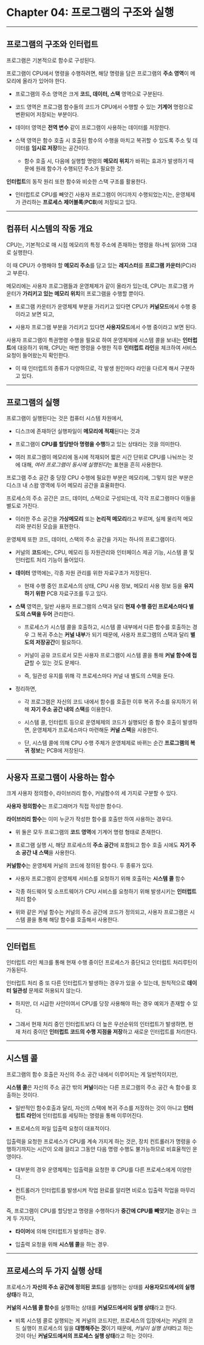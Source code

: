 # Chapter 04: 프로그램의 구조와 실행

---

## 프로그램의 구조와 인터럽트

프로그램은 기본적으로 함수로 구성된다.

프로그램이 CPU에서 명령을 수행하려면, 해당 명령을 담은 프로그램의 **주소 영역**이 메모리에 올라가 있어야 한다.

- 프로그램의 주소 영역은 크게 **코드, 데이터, 스택** 영역으로 구분된다.

- 코드 영역은 프로그램 함수들의 코드가 CPU에서 수행할 수 있는 **기계어** 명령으로 변환되어 저장되는 부분이다.

- 데이터 영역은 **전역 변수** 같이 프로그램이 사용하는 데이터를 저장한다.

- 스택 영역은 함수 호출 시 호출된 함수의 수행을 마치고 복귀할 수 있도록 주소 및 데이터를 **임시로 저장**하는 공간이다.
  
  - 함수 호출 시, 다음에 실행할 명령의 **메모리 위치**가 바뀌는 효과가 발생하기 때문에 원래 함수가 수행되던 주소가 필요한 것.

**인터럽트**의 동작 원리 또한 함수와 비슷한 스택 구조를 활용한다.

- 인터럽트로 CPU를 빼앗긴 사용자 프로그램이 어디까지 수행되었는지는, 운영체제가 관리하는 **프로세스 제어블록**(**PCB**)에 저장되고 있다.

---

## 컴퓨터 시스템의 작동 개요

CPU는, 기본적으로 매 시점 메모리의 특정 주소에 존재하는 명령을 하나씩 읽어와 그대로 실행한다.

이 때 CPU가 수행해야 할 **메모리 주소**를 담고 있는 **레지스터**를 **프로그램 카운터**(PC)라고 부른다.

메모리에는 사용자 프로그램들과 운영체제가 같이 올라가 있는데, CPU는 프로그램 카운터가 **가리키고 있는 메모리 위치**의 프로그램을 수행할 뿐이다.

- 프로그램 카운터가 운영체제 부분을 가리키고 있다면 CPU가 **커널모드**에서 수행 중이라고 보면 되고,

- 사용자 프로그램 부분을 가리키고 있다면 **사용자모드**에서 수행 중이라고 보면 된다.

사용자 프로그램이 특권명령 수행을 필요로 하여 운영체제에 시스템 콜을 보내는 **인터럽트**에 대응하기 위해, CPU는 매번 명령을 수행한 직후 **인터럽트 라인**을 체크하여 서비스 요청이 들어왔는지 확인한다.

- 이 때 인터럽트의 종류가 다양하므로, 각 발생 원인마다 라인을 다르게 해서 구분하고 있다.

---

## 프로그램의 실행

프로그램이 실행된다는 것은 컴퓨터 시스템 차원에서,

- 디스크에 존재하던 실행파일이 **메모리에 적재**된다는 것과

- 프로그램이 **CPU를 할당받아 명령을 수행**하고 있는 상태라는 것을 의미한다.

- 여러 프로그램이 메모리에 동시에 적재되어 짧은 시간 단위로 CPU를 나눠쓰는 것에 대해, *여러 프로그램이 동시에 실행된다*는 표현을 흔히 사용한다.

프로그램 주소 공간 중 당장 CPU 수행에 필요한 부분은 메모리에, 그렇지 않은 부분은 디스크 내 스왑 영역에 두어 메모리 공간을 효율화한다.

프로세스의 주소 공간은 코드, 데이터, 스택으로 구성되는데, 각각 프로그램마다 이들을 별도로 가진다.

- 이러한 주소 공간을 **가상메모리** 또는 **논리적 메모리**라고 부르며, 실제 물리적 메모리와 분리된 모습을 표현한다.

운영체제 또한 코드, 데이터, 스택의 주소 공간을 가지는 하나의 프로그램이다.

- 커널의 **코드**에는, CPU, 메모리 등 자원관리와 인터페이스 제공 기능, 시스템 콜 및 인터럽트 처리 기능이 들어있다.

- **데이터** 영역에는, 각종 자원 관리를 위한 자료구조가 저장된다.
  
  - 현재 수행 중인 프로세스의 상태, CPU 사용 정보, 메모리 사용 정보 등을 **유지하기 위한** PCB 자료구조를 두고 있다.

- **스택** 영역은, 일반 사용자 프로그램의 스택과 달리 **현재 수행 중인 프로세스마다 별도의 스택을 두어** 관리한다.
  
  - 프로세스가 시스템 콜을 호출하고, 시스템 콜 내부에서 다른 함수를 호출하는 경우 그 복귀 주소는 **커널 내부**가 되기 때문에, 사용자 프로그램의 스택과 달리 **별도의 저장공간**이 필요하다.
  
  - 커널이 공유 코드로서 모든 사용자 프로그램이 시스템 콜을 통해 **커널 함수에 접근**할 수 있는 것도 문제다.
  
  - 즉, 일관성 유지를 위해 각 프로세스마다 커널 내 별도의 스택을 둔다.

- 정리하면,
  
  - 각 프로그램은 자신의 코드 내에서 함수를 호출한 이후 복귀 주소를 유지하기 위해 **자기 주소 공간 내의 스택**를 이용한다.
  
  - 시스템 콜, 인터럽트 등으로 운영체제의 코드가 실행되던 중 함수 호출이 발생하면, 운영체제가 프로세스마다 마련해둔 **커널 스택**을 사용한다.
  
  - 단, 시스템 콜에 의해 CPU 수행 주체가 운영체제로 바뀌는 순간 **프로그램의 복귀 정보**는 PCB에 저장된다.

---

## 사용자 프로그램이 사용하는 함수

크게 사용자 정의함수, 라이브러리 함수, 커널함수의 세 가지로 구분할 수 있다.

**사용자 정의함수**는 프로그래머가 직접 작성한 함수다.

**라이브러리 함수**는 이미 누군가 작성한 함수를 호출만 하여 사용하는 경우다.

- 위 둘은 모두 프로그램의 **코드 영역**에 기계어 명령 형태로 존재한다.

- 프로그램 실행 시, 해당 프로세스의 **주소 공간**에 포함되고 함수 호출 시에도 **자기 주소 공간 내 스택**을 사용한다.

**커널함수**는 운영체제 커널의 코드에 정의된 함수다. 두 종류가 있다.

- 사용자 프로그램이 운영체제 서비스를 요청하기 위해 호출하는 **시스템 콜** 함수

- 각종 하드웨어 및 소프트웨어가 CPU 서비스를 요청하기 위해 발생시키는 **인터럽트** 처리 함수

- 위와 같은 커널 함수는 커널의 주소 공간에 코드가 정의되고, 사용자 프로그램은 시스템 콜을 통해 해당 함수를 호출해서 사용한다.

---

## 인터럽트

인터럽트 라인 체크를 통해 현재 수행 중이던 프로세스가 중단되고 인터럽트 처리루틴이 가동된다.

인터럽트 처리 중 또 다른 인터럽트가 발생하는 경우가 있을 수 있는데, 원칙적으로 **데이터 일관성** 문제로 허용되지 않는다.

- 하지만, 더 시급한 사안이여서 CPU를 당장 사용해야 하는 경우 예외가 존재할 수 있다.

- 그래서 현재 처리 중인 인터럽트보다 더 높은 우선순위의 인터럽트가 발생하면, 현재 처리 중이던 **인터럽트 코드의 수행 지점을 저장**하고 새로운 인터럽트를 처리한다.

---

## 시스템 콜

프로그램의 함수 호출은 자신의 주소 공간 내에서 이루어지는 게 일반적이지만,

**시스템 콜**은 자신의 주소 공간 밖의 **커널**이라는 다른 프로그램의 주소 공간 속 함수를 호출하는 것이다.

- 일반적인 함수호출과 달리, 자신의 스택에 복귀 주소를 저장하는 것이 아니고 **인터럽트 라인**에 인터럽트를 세팅하는 명령을 통해 이루어진다.

- 프로세스의 파일 입출력 요청이 대표적이다.

입출력을 요청한 프로세스가 CPU를 계속 가지게 하는 것은, 장치 컨트롤러가 명령을 수행하기까지는 시간이 오래 걸리고 그동안 다음 명령 수행도 불가능하므로 비효율적인 운영이다.

- 대부분의 경우 운영체제는 입출력을 요청한 후 CPU를 다른 프로세스에게 이양한다.

- 컨트롤러가 인터럽트를 발생시켜 작업 완료를 알리면 비로소 입출력 작업을 마무리한다.

즉, 프로그램이 CPU를 할당받고 명령을 수행하다가 **중간에 CPU를 빼앗기는** 경우는 크게 두 가지다,

- **타이머**에 의해 인터럽트가 발생하는 경우.

- 입출력 요청을 위해 **시스템 콜**을 하는 경우.

---

## 프로세스의 두 가지 실행 상태

프로세스가 **자신의 주소 공간에 정의된 코드**를 실행하는 상태를 **사용자모드에서의 실행 상태**라 하고,

**커널의 시스템 콜 함수**를 실행하는 상태를 **커널모드에서의 실행 상태**라고 한다.

- 비록 시스템 콜로 실행되는 게 커널의 코드지만, 프로세스의 입장에서는 커널의 코드 실행이 프로세스의 일을 **대행해주는 것**이기 때문에, *커널이 실행 상태*라고 하는 것이 아닌 **커널모드에서의 프로세스 실행 상태**라고 하는 것이다.
